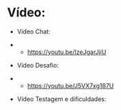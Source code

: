 # Vídeo:

- Vídeo Chat: 
- - https://youtu.be/IzeJgarJjiU

- Vídeo Desafio:
- - https://youtu.be/J5VX7xg187U

- Vídeo Testagem e dificuldades:

